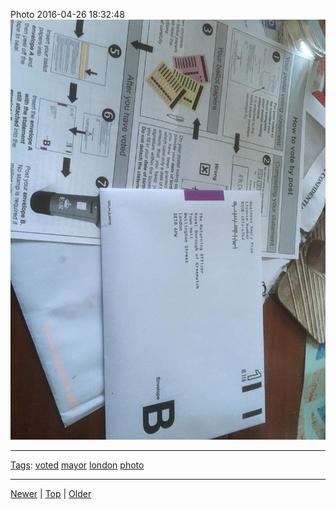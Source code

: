 <!--
title: Photo 2016-04-26 18
date: 2020-06-28T14:51:45.095Z
tags: voted, mayor, london, photo
-->





Photo 2016-04-26 18:32:48
![](143439595902-0.jpg)

<!--BOTTOM-POST-NAVIGATION-->
---

[Tags](tags.md): [voted](tag-voted.md) [mayor](tag-mayor.md) [london](tag-london.md) [photo](tag-photo.md)

---

[Newer](143425514722.md) | [Top](index.md) | [Older](144866489077.md)